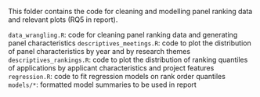 This folder contains the code for cleaning and modelling panel ranking data and relevant plots (RQ5 in report).

`data_wrangling.R`: code for cleaning panel ranking data and generating panel characteristics
`descriptives_meetings.R`: code to plot the distribution of panel characteristics by year and by research themes
`descriptives_rankings.R`: code to plot the distribution of ranking quantiles of applications by applicant characteristics and project features
`regression.R`: code to fit regression models on rank order quantiles
`models/*`: formatted model summaries to be used in report